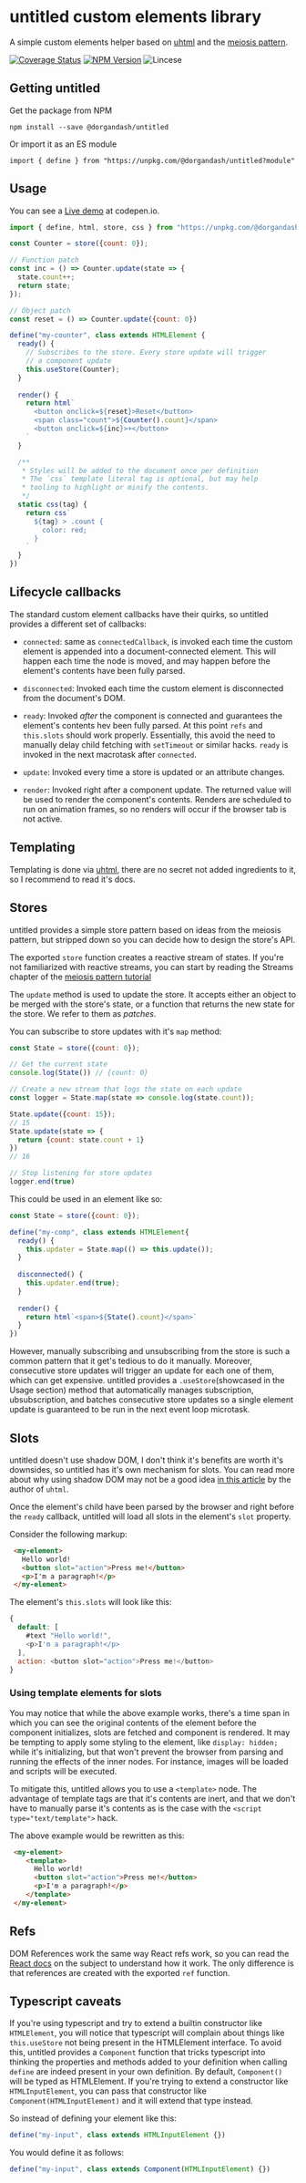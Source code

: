 # untitled custom elements library
A simple custom elements helper based on [uhtml](https://github.com/WebReflection/uce)
and the [meiosis pattern](https://meiosis.js.org/).

[![Coverage Status](https://coveralls.io/repos/github/doorgan/untitled/badge.svg?branch=master)](https://coveralls.io/github/doorgan/untitled?branch=master)
[![NPM Version](https://badgen.net/npm/v/@dorgandash/untitled)](https://www.npmjs.com/package/@dorgandash/untitled)
![Lincese](https://badgen.net/github/license/doorgan/untitled)

## Getting untitled
Get the package from NPM

`npm install --save @dorgandash/untitled`


Or import it as an ES module

`import { define } from "https://unpkg.com/@dorgandash/untitled?module"`

## Usage
You can see a [Live demo](https://codepen.io/dorgan/pen/LYReEmO?editors=1010) at codepen.io.

```js
import { define, html, store, css } from "https://unpkg.com/@dorgandash/untitled?module";

const Counter = store({count: 0});

// Function patch
const inc = () => Counter.update(state => {
  state.count++;
  return state;
});

// Object patch
const reset = () => Counter.update({count: 0})

define("my-counter", class extends HTMLElement {
  ready() {
    // Subscribes to the store. Every store update will trigger
    // a component update
    this.useStore(Counter);
  }
  
  render() {
    return html`
      <button onclick=${reset}>Reset</button>
      <span class="count">${Counter().count}</span>
      <button onclick=${inc}>+</button>
    `
  }

  /**
   * Styles will be added to the document once per definition
   * The `css` template literal tag is optional, but may help
   * tooling to highlight or minify the contents.
   */
  static css(tag) {
    return css`
      ${tag} > .count {
        color: red;
      }
    `
  }
})
```

## Lifecycle callbacks
The standard custom element callbacks have their quirks, so untitled
provides a different set of callbacks:

- `connected`: same as `connectedCallback`, is invoked each time the
  custom element is appended into a document-connected
  element. This will happen each time the node is moved, and may happen
  before the element's contents have been fully parsed.

- `disconnected`: Invoked each time the custom element is disconnected
  from the document's DOM.

- `ready`: Invoked *after* the component is connected and guarantees the
  element's contents hev been fully parsed. At this point `refs` and
  `this.slots` should work properly.
  Essentially, this avoid the need to manually delay child fetching with
  `setTimeout` or similar hacks. `ready` is invoked in the next macrotask
  after `connected`.

- `update`: Invoked every time a store is updated or an attribute changes.

- `render`: Invoked right after a component update. The returned value will be
  used to render the component's contents. Renders are scheduled to run on
  animation frames, so no renders will occur if the browser tab is not active.
  
## Templating
Templating is done via
[uhtml](https://github.com/WebReflection/uhtml), there are
no secret not added ingredients to it, so I recommend to read
it's docs.

## Stores
untitled provides a simple store pattern based on ideas from the meiosis
pattern, but stripped down so you can decide how to design the store's API.

The exported `store` function creates a reactive stream of states. If you're
not familiarized with reactive streams, you can start by reading the Streams
chapter of the
[meiosis pattern tutorial](https://meiosis.js.org/tutorial/03-streams.html)

The `update` method is used to update the store. It accepts either an object
to be merged with the store's state, or a function that returns the new state
for the store. We refer to them as *patches*.

You can subscribe to store updates with it's `map` method:
```js
const State = store({count: 0});

// Get the current state
console.log(State()) // {count: 0}

// Create a new stream that logs the state on each update
const logger = State.map(state => console.log(state.count));

State.update({count: 15});
// 15
State.update(state => {
  return {count: state.count + 1}
})
// 16

// Stop listening for store updates
logger.end(true)
```

This could be used in an element like so:
```js
const State = store({count: 0});

define("my-comp", class extends HTMLElement{
  ready() {
    this.updater = State.map(() => this.update());
  }
  
  disconnected() {
    this.updater.end(true);
  }
  
  render() {
    return html`<span>${State().count}</span>`
  }
})
```

However, manually subscribing and unsubscribing from the store
is such a common pattern that it get's tedious to do it manually.
Moreover, consecutive store updates will trigger an update for
each one of them, which can get expensive.
untitled provides a `.useStore`(showcased in the Usage section)
method that automatically manages subscription, ubsubscription,
and batches consecutive store updates so a single element
update is guaranteed to be run in the next event loop microtask.

## Slots
untitled doesn't use shadow DOM, I don't think it's benefits are
worth it's downsides, so untitled has it's own mechanism for slots.
You can read more about why using shadow DOM may not be a good idea
[in this article](https://webreflection.medium.com/any-holy-grail-for-web-components-c3d4973f3f3f)
by the author of `uhtml`.

Once the element's child have been parsed by the browser and
right before the `ready` callback, untitled will load all
slots in the element's `slot` property.

Consider the following markup:
```html
 <my-element>
   Hello world!
   <button slot="action">Press me!</button>
   <p>I'm a paragraph!</p>
 </my-element>
```
The element's `this.slots` will look like this:
```js
{
  default: [
    #text "Hello world!",
    <p>I'm a paragraph!</p>
  ],
  action: <button slot="action">Press me!</button>
}
```

### Using template elements for slots
You may notice that while the above example works, there's a time span in which
you can see the original contents of the element before the component
initializes, slots are fetched and component is rendered. It may be tempting to
apply some styling to the element, like `display: hidden;` while it's initializing,
but that won't prevent the browser from parsing and running the effects of the
inner nodes. For instance, images will be loaded and scripts will be executed.

To mitigate this, untitled allows you to use a `<template>` node. The advantage
of template tags are that it's contents are inert, and that we don't have to
manually parse it's contents as is the case with the
`<script type="text/template">` hack.

The above example would be rewritten as this:
```html
 <my-element>
    <template>
      Hello world!
      <button slot="action">Press me!</button>
      <p>I'm a paragraph!</p>
    </template>
 </my-element>
```
 
## Refs
DOM References work the same way React refs work, so you
can read the [React docs](https://reactjs.org/docs/refs-and-the-dom.html)
on the subject to understand how it work. The only difference is that
references are created with the exported `ref` function.

## Typescript caveats
If you're using typescript and try to extend a builtin constructor
like `HTMLElement`, you will notice that typescript will complain
about things like `this.useStore` not being present in the HTMLElement
interface. To avoid this, untitled provides a `Component` function that
tricks typescript into thinking the properties and methods added to
your definition when calling `define` are indeed present in your own
definition.
By default, `Component()` will be typed as HTMLElement. If you're
trying to extend a constructor like `HTMLInputElement`, you can pass
that constructor like `Component(HTMLInputElement)` and it will extend
that type instead.

So instead of defining your element like this:
```js
define("my-input", class extends HTMLInputElement {})
```

You would define it as follows:
```js
define("my-input", class extends Component(HTMLInputElement) {})
```

